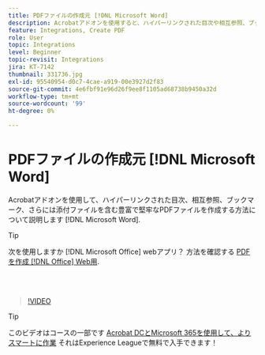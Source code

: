 ```yaml
---
title: PDFファイルの作成元 [!DNL Microsoft Word]
description: Acrobatアドオンを使用すると、ハイパーリンクされた目次や相互参照、ブックマーク、添付ファイルを含む、豊富で堅牢なPDFファイルを簡単に作成できます [!DNL Microsoft Word]
feature: Integrations, Create PDF
role: User
topic: Integrations
level: Beginner
topic-revisit: Integrations
jira: KT-7142
thumbnail: 331736.jpg
exl-id: 95540954-d0c7-4cae-a919-00e3927d2f83
source-git-commit: 4e6fbf91e96d26f9ee8f1105ad68738b9450a32d
workflow-type: tm+mt
source-wordcount: '99'
ht-degree: 0%

---
```


# PDFファイルの作成元 [!DNL Microsoft Word]

Acrobatアドオンを使用して、ハイパーリンクされた目次、相互参照、ブックマーク、さらには添付ファイルを含む豊富で堅牢なPDFファイルを作成する方法について説明します [!DNL Microsoft Word].

>[!TIP]
>
>次を使用しますか [!DNL Microsoft Office] webアプリ？ 方法を確認する [PDFを作成 [!DNL Office] Web用](../integrate/createofficeweb.md).

<br> 

>[!VIDEO](https://video.tv.adobe.com/v/331736?quality=12&learn=on&hidetitle=true)

>[!TIP]
>
>このビデオはコースの一部です [Acrobat DCとMicrosoft 365を使用して、よりスマートに作業](https://experienceleague.adobe.com/?recommended=Acrobat-U-1-2021.microsoft365) それはExperience Leagueで無料で入手できます！